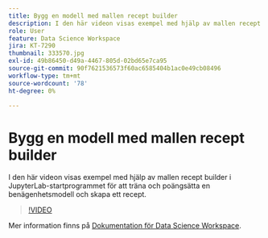 ```yaml
---
title: Bygg en modell med mallen recept builder
description: I den här videon visas exempel med hjälp av mallen recept builder i JupyterLab-startprogrammet för att träna och poängsätta en benägenhetsmodell och skapa ett recept.
role: User
feature: Data Science Workspace
jira: KT-7290
thumbnail: 333570.jpg
exl-id: 49b86450-d49a-4467-805d-02bd65e7ca95
source-git-commit: 90f7621536573f60ac6585404b1ac0e49cb08496
workflow-type: tm+mt
source-wordcount: '78'
ht-degree: 0%

---
```


# Bygg en modell med mallen recept builder

I den här videon visas exempel med hjälp av mallen recept builder i JupyterLab-startprogrammet för att träna och poängsätta en benägenhetsmodell och skapa ett recept.

>[!VIDEO](https://video.tv.adobe.com/v/333570?quality=12&learn=on)

Mer information finns på [Dokumentation för Data Science Workspace](https://experienceleague.adobe.com/docs/experience-platform/data-science-workspace/home.html).